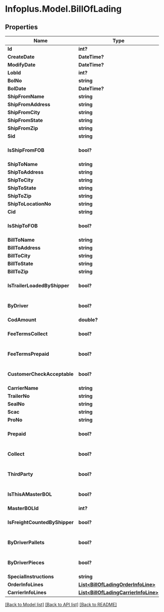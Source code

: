 # Infoplus.Model.BillOfLading
## Properties

Name | Type | Description | Notes
------------ | ------------- | ------------- | -------------
**Id** | **int?** |  | [optional] 
**CreateDate** | **DateTime?** |  | [optional] 
**ModifyDate** | **DateTime?** |  | [optional] 
**LobId** | **int?** |  | 
**BolNo** | **string** |  | 
**BolDate** | **DateTime?** |  | [optional] 
**ShipFromName** | **string** |  | [optional] 
**ShipFromAddress** | **string** |  | [optional] 
**ShipFromCity** | **string** |  | [optional] 
**ShipFromState** | **string** |  | [optional] 
**ShipFromZip** | **string** |  | [optional] 
**Sid** | **string** |  | [optional] 
**IsShipFromFOB** | **bool?** |  | [optional] [default to false]
**ShipToName** | **string** |  | [optional] 
**ShipToAddress** | **string** |  | [optional] 
**ShipToCity** | **string** |  | [optional] 
**ShipToState** | **string** |  | [optional] 
**ShipToZip** | **string** |  | [optional] 
**ShipToLocationNo** | **string** |  | [optional] 
**Cid** | **string** |  | [optional] 
**IsShipToFOB** | **bool?** |  | [optional] [default to false]
**BillToName** | **string** |  | [optional] 
**BillToAddress** | **string** |  | [optional] 
**BillToCity** | **string** |  | [optional] 
**BillToState** | **string** |  | [optional] 
**BillToZip** | **string** |  | [optional] 
**IsTrailerLoadedByShipper** | **bool?** |  | [optional] [default to false]
**ByDriver** | **bool?** |  | [optional] [default to false]
**CodAmount** | **double?** |  | [optional] 
**FeeTermsCollect** | **bool?** |  | [optional] [default to false]
**FeeTermsPrepaid** | **bool?** |  | [optional] [default to false]
**CustomerCheckAcceptable** | **bool?** |  | [optional] [default to false]
**CarrierName** | **string** |  | [optional] 
**TrailerNo** | **string** |  | [optional] 
**SealNo** | **string** |  | [optional] 
**Scac** | **string** |  | [optional] 
**ProNo** | **string** |  | [optional] 
**Prepaid** | **bool?** |  | [optional] [default to false]
**Collect** | **bool?** |  | [optional] [default to false]
**ThirdParty** | **bool?** |  | [optional] [default to false]
**IsThisAMasterBOL** | **bool?** |  | [optional] [default to false]
**MasterBOLId** | **int?** |  | [optional] 
**IsFreightCountedByShipper** | **bool?** |  | [optional] [default to false]
**ByDriverPallets** | **bool?** |  | [optional] [default to false]
**ByDriverPieces** | **bool?** |  | [optional] [default to false]
**SpecialInstructions** | **string** |  | [optional] 
**OrderInfoLines** | [**List&lt;BillOfLadingOrderInfoLine&gt;**](BillOfLadingOrderInfoLine.md) |  | [optional] 
**CarrierInfoLines** | [**List&lt;BillOfLadingCarrierInfoLine&gt;**](BillOfLadingCarrierInfoLine.md) |  | [optional] 

[[Back to Model list]](../README.md#documentation-for-models) [[Back to API list]](../README.md#documentation-for-api-endpoints) [[Back to README]](../README.md)

